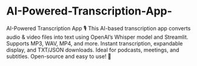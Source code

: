 # AI-Powered-Transcription-App-
 AI-Powered Transcription App 🎙️ This AI-based transcription app converts audio &amp; video files into text using OpenAI’s Whisper model and Streamlit. Supports MP3, WAV, MP4, and more. Instant transcription, expandable display, and TXT/JSON downloads. Ideal for podcasts, meetings, and subtitles. Open-source and easy to use! 🚀
